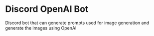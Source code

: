 # Discord OpenAI Bot
 Discord bot that can generate prompts used for image generation and generate the images using OpenAI
